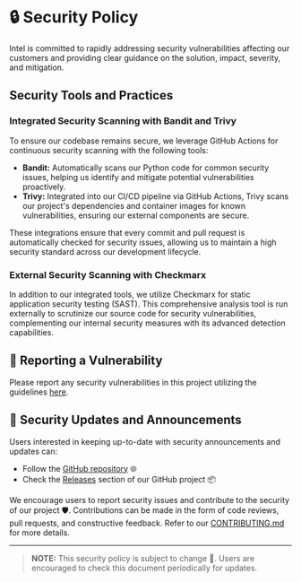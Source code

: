 # 🔒 Security Policy

Intel is committed to rapidly addressing security vulnerabilities affecting our
customers and providing clear guidance on the solution, impact, severity, and
mitigation.

## Security Tools and Practices

### Integrated Security Scanning with Bandit and Trivy

To ensure our codebase remains secure, we leverage GitHub Actions for continuous
security scanning with the following tools:

- **Bandit:** Automatically scans our Python code for common security issues,
  helping us identify and mitigate potential vulnerabilities proactively.
- **Trivy:** Integrated into our CI/CD pipeline via GitHub Actions, Trivy scans
  our project's dependencies and container images for known vulnerabilities,
  ensuring our external components are secure.

These integrations ensure that every commit and pull request is automatically
checked for security issues, allowing us to maintain a high security standard
across our development lifecycle.

### External Security Scanning with Checkmarx

In addition to our integrated tools, we utilize Checkmarx for static application
security testing (SAST). This comprehensive analysis tool is run externally to
scrutinize our source code for security vulnerabilities, complementing our
internal security measures with its advanced detection capabilities.

## 🚨 Reporting a Vulnerability

Please report any security vulnerabilities in this project utilizing the
guidelines [here](https://www.intel.com/content/www/us/en/security-center/vulnerability-handling-guidelines.html).

## 📢 Security Updates and Announcements

Users interested in keeping up-to-date with security announcements and updates
can:

- Follow the [GitHub repository](https://github.com/openvinotoolkit/anomalib) 🌐
- Check the [Releases](https://github.com/openvinotoolkit/anomalib/releases)
  section of our GitHub project 📦

We encourage users to report security issues and contribute to the security of
our project 🛡️. Contributions can be made in the form of code reviews, pull
requests, and constructive feedback. Refer to our
[CONTRIBUTING.md](CONTRIBUTING.md) for more details.

---

> **NOTE:** This security policy is subject to change 🔁. Users are encouraged
> to check this document periodically for updates.
